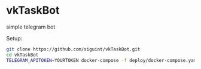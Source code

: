 # vkTaskBot
simple telegram bot 

Setup:
```sh
git clone https://github.com/siguint/vkTaskBot.git
cd vkTaskBot
TELEGRAM_APITOKEN=YOURTOKEN docker-compose -f deploy/docker-compose.yaml up
```

